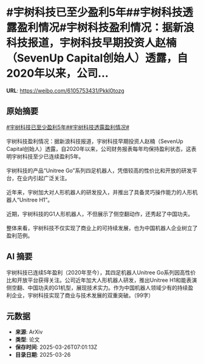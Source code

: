 # #宇树科技已至少盈利5年##宇树科技透露盈利情况#宇树科技盈利情况：据新浪科技报道，宇树科技早期投资人赵楠（SevenUp Capital创始人）透露，自2020年以来，公司...

**URL**: https://weibo.com/6105753431/Pkkl0tozg

## 原始摘要

<a href="https://m.weibo.cn/search?containerid=231522type%3D1%26t%3D10%26q%3D%23%E5%AE%87%E6%A0%91%E7%A7%91%E6%8A%80%E5%B7%B2%E8%87%B3%E5%B0%91%E7%9B%88%E5%88%A95%E5%B9%B4%23&amp;extparam=%23%E5%AE%87%E6%A0%91%E7%A7%91%E6%8A%80%E5%B7%B2%E8%87%B3%E5%B0%91%E7%9B%88%E5%88%A95%E5%B9%B4%23" data-hide=""><span class="surl-text">#宇树科技已至少盈利5年#</span></a><a href="https://m.weibo.cn/search?containerid=231522type%3D1%26t%3D10%26q%3D%23%E5%AE%87%E6%A0%91%E7%A7%91%E6%8A%80%E9%80%8F%E9%9C%B2%E7%9B%88%E5%88%A9%E6%83%85%E5%86%B5%23&amp;extparam=%23%E5%AE%87%E6%A0%91%E7%A7%91%E6%8A%80%E9%80%8F%E9%9C%B2%E7%9B%88%E5%88%A9%E6%83%85%E5%86%B5%23" data-hide=""><span class="surl-text">#宇树科技透露盈利情况#</span></a><br><br>宇树科技盈利情况：据新浪科技报道，宇树科技早期投资人赵楠（SevenUp Capital创始人）透露，自2020年以来，公司财务报表每年均保持盈利状态，这表明宇树科技至少已连续盈利5年。<br><br>宇树科技的产品“Unitree Go”系列四足机器人，凭借较高的性价比和开放的研发平台，在业内引起广泛关注。<br><br>近年来，宇树加大对人形机器人的研发投入，并推出了具备灵巧操作能力的人形机器人“Unitree H1”。<br><br>近期，宇树科技的G1人形机器人，不但展示了侧空翻动作，还秀起了中国功夫。<br><br>整体来看，宇树科技不仅实现了商业上的可持续发展，也为中国机器人企业树立了盈利范例。

## AI 摘要

宇树科技已连续5年盈利（2020年至今），其四足机器人Unitree Go系列因高性价比和开放平台获得关注。公司近年加大人形机器人研发，推出Unitree H1和能表演侧空翻、中国功夫的G1机型，展现技术实力。作为中国机器人领域少有的持续盈利企业，宇树科技实现了商业与技术发展的双重突破。（99字）

## 元数据

- **来源**: ArXiv
- **类型**: 论文
- **保存时间**: 2025-03-26T07:01:13Z
- **目录日期**: 2025-03-26
